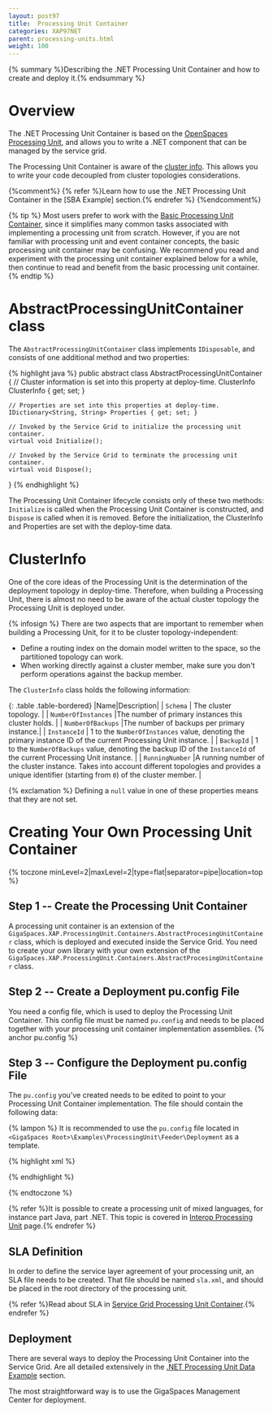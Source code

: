 ```yaml
---
layout: post97
title:  Processing Unit Container
categories: XAP97NET
parent: processing-units.html
weight: 100
---
```




{% summary %}Describing the .NET Processing Unit Container and how to create and deploy it.{% endsummary %}

# Overview

The .NET Processing Unit Container is based on the [OpenSpaces Processing Unit](./processing-units.html), and allows you to write a .NET component that can be managed by the service grid.

The Processing Unit Container is aware of the [cluster info](#ClusterInfo). This allows you to write your code decoupled from cluster topologies considerations.

{%comment%}
{% refer %}Learn how to use the .NET Processing Unit Container in the [SBA Example] section.{% endrefer %}
{%endcomment%}

{% tip %}
 Most users prefer to work with the [Basic Processing Unit Container](./basic-processing-unit-container.html), since it simplifies many common tasks associated with implementing a processing unit from scratch.
However, if you are not familiar with processing unit and event container concepts, the basic processing unit container may be confusing. We recommend you read and experiment with the processing unit container explained below for a while, then continue to read and benefit from the basic processing unit container.
{% endtip %}

# AbstractProcessingUnitContainer class

The `AbstractProcessingUnitContainer` class implements `IDisposable`, and consists of one additional method and two properties:

{% highlight java %}
public abstract class AbstractProcessingUnitContainer
{
    // Cluster information is set into this property at deploy-time.
    ClusterInfo ClusterInfo { get; set; }

    // Properties are set into this properties at deploy-time.
    IDictionary<String, String> Properties { get; set; }

    // Invoked by the Service Grid to initialize the processing unit container.
    virtual void Initialize();

    // Invoked by the Service Grid to terminate the processing unit container.
    virtual void Dispose();
}
{% endhighlight %}

The Processing Unit Container lifecycle consists only of these two methods: `Initialize` is called when the Processing Unit Container is constructed, and `Dispose` is called when it is removed. Before the initialization, the ClusterInfo and Properties are set with the deploy-time data.

# ClusterInfo

One of the core ideas of the Processing Unit is the determination of the deployment topology in deploy-time. Therefore, when building a Processing Unit, there is almost no need to be aware of the actual cluster topology the Processing Unit is deployed under.

{% infosign %} There are two aspects that are important to remember when building a Processing Unit, for it to be cluster topology-independent:

- Define a routing index on the domain model written to the space, so the partitioned topology can work.
- When working directly against a cluster member, make sure you don't perform operations against the backup member.

The `ClusterInfo` class holds the following information:

{: .table .table-bordered}
|Name|Description|
| `Schema` | The cluster topology. |
| `NumberOfInstances` |The number of primary instances this cluster holds. |
| `NumberOfBackups` |The number of backups per primary instance.|
| `InstanceId` | 1 to the `NumberOfInstances` value, denoting the primary instance ID of the current Processing Unit instance. |
| `BackupId` | 1 to the `NumberOfBackups` value, denoting the backup ID of the `InstanceId` of the current Processing Unit instance. |
| `RunningNumber` |A running number of the cluster instance. Takes into account different topologies and provides a unique identifier (starting from `0`) of the cluster member. |

{% exclamation %} Defining a `null` value in one of these properties means that they are not set.

# Creating Your Own Processing Unit Container

{% toczone minLevel=2|maxLevel=2|type=flat|separator=pipe|location=top %}

## Step 1 -- Create the Processing Unit Container

A processing unit container is an extension of the `GigaSpaces.XAP.ProcessingUnit.Containers.AbstractProcesingUnitContainer` class, which is deployed and executed inside the Service Grid. You need to create your own library with your own extension of the `GigaSpaces.XAP.ProcessingUnit.Containers.AbstractProcesingUnitContainer` class.

## Step 2 -- Create a Deployment pu.config File

You need a config file, which is used to deploy the Processing Unit Container. This config file must be named `pu.config` and needs to be placed together with your processing unit container implementation assemblies.
{% anchor pu.config %}

## Step 3 -- Configure the Deployment pu.config File

The `pu.config` you've created needs to be edited to point to your Processing Unit Container implementation. The file should contain the following data:

{% lampon %} It is recommended to use the `pu.config` file located in `<GigaSpaces Root>\Examples\ProcessingUnit\Feeder\Deployment` as a template.

{% highlight xml %}
<?xml version="1.0" encoding="utf-8" ?>
<configuration>
  <configSections>
    <section name="GigaSpaces.XAP" type="GigaSpaces.XAP.Configuration.GigaSpacesXAPConfiguration, GigaSpaces.Core"/>
  </configSections>
  <appSettings>
    <add key="[customkey1]" value="[customvalue1]"/>
  </appSettings>
  <GigaSpaces.XAP>
    <ProcessingUnitContainer Type="[Assembly Qualified Name]"/>
  </GigaSpaces.XAP>
</configuration>
{% endhighlight %}

{% endtoczone %}

{% refer %}It is possible to create a processing unit of mixed languages, for instance part Java, part .NET. This topic is covered in [Interop Processing Unit](./interop-processing-unit.html) page.{% endrefer %}

# SLA Definition

In order to define the service layer agreement of your processing unit, an SLA file needs to be created.
That file should be named `sla.xml`, and should be placed in the root directory of the processing unit.

{% refer %}Read about SLA in [Service Grid Processing Unit Container](./basic-processing-unit-container.html).{% endrefer %}

# Deployment

There are several ways to deploy the Processing Unit Container into the Service Grid. Are all detailed extensively in the [.NET Processing Unit Data Example](/tutorials/dotnet-your-first-xtp-application.html#Deployment) section.

The most straightforward way is to use the GigaSpaces Management Center for deployment.
